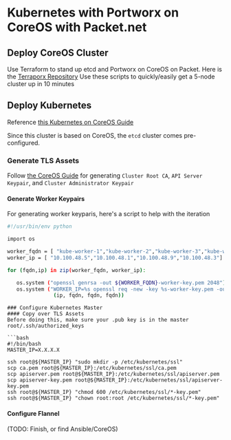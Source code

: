 # Kubernetes with Portworx on CoreOS with Packet.net

## Deploy CoreOS Cluster

Use Terraform to stand up etcd and Portworx on CoreOS on Packet. Here is the [Terraporx Repository](https://github.com/portworx/terraporx/tree/master/packet/coreos) Use these scripts to quickly/easily get a 5-node cluster up in 10 minutes

## Deploy Kubernetes

Reference [this Kubernetes on CoreOS Guide](https://coreos.com/kubernetes/docs/latest/getting-started.html)

Since this cluster is based on CoreOS, the `etcd` cluster comes pre-configured.

### Generate TLS Assets

Follow [the CoreOS Guide](https://coreos.com/kubernetes/docs/latest/openssl.html) for generating `Cluster Root CA`, `API Server Keypair`, and `Cluster Administrator Keypair`

#### Generate Worker Keypairs

For generating worker keyparis, here's a script to help with the iteration

```bash
#!/usr/bin/env python

import os

worker_fqdn = [ "kube-worker-1","kube-worker-2","kube-worker-3","kube-worker-4"]
worker_ip = [ "10.100.48.5","10.100.48.1","10.100.48.9","10.100.48.3"]

for (fqdn,ip) in zip(worker_fqdn, worker_ip):

   os.system ("openssl genrsa -out ${WORKER_FQDN}-worker-key.pem 2048")
   os.system ("WORKER_IP=%s openssl req -new -key %s-worker-key.pem -out %s-worker.csr -subj \"/CN=%s\" -config worker-openssl.cnf" %
               (ip, fqdn, fqdn, fqdn))
```

```text
### Configure Kubernetes Master
#### Copy over TLS Assets
Before doing this, make sure your .pub key is in the master root/.ssh/authorized_keys

```bash
#!/bin/bash
MASTER_IP=X.X.X.X

ssh root@${MASTER_IP} "sudo mkdir -p /etc/kubernetes/ssl"
scp ca.pem root@${MASTER_IP}:/etc/kubernetes/ssl/ca.pem
scp apiserver.pem root@${MASTER_IP}:/etc/kubernetes/ssl/apiserver.pem
scp apiserver-key.pem root@${MASTER_IP}:/etc/kubernetes/ssl/apiserver-key.pem
ssh root@${MASTER_IP} "chmod 600 /etc/kubernetes/ssl/*-key.pem"
ssh root@${MASTER_IP} "chown root:root /etc/kubernetes/ssl/*-key.pem"
```

#### Configure Flannel

\(TODO: Finish, or find Ansible/CoreOS\)

